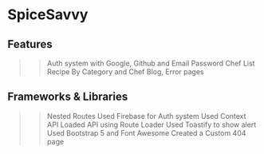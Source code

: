 # SpiceSavvy

## Features
>> Auth system with Google, Github and Email Password
>> Chef List
>> Recipe By Category and Chef
>> Blog, Error pages

## Frameworks & Libraries
>> Nested Routes
>> Used Firebase for Auth system
>> Used Context API
>> Loaded API using Route Loader
>> Used Toastify to show alert
>> Used Bootstrap 5 and Font Awesome
>> Created a Custom 404 page
